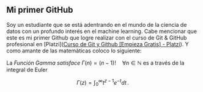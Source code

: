 ## Mi primer GitHub

Soy un estudiante que se está adentrando en el mundo de la ciencia de datos con un profundo interés en el machine learning. Cabe mencionar que este es mi primer Github que logre realizar con el curso de Git & GitHub profesional en   [Platzi]([Curso de Git y Github [Empieza Gratis] - Platzi](https://platzi.com/cursos/git-github/)). Y como amante de las matemáticas coloco lo siguiente:

La *Función Gamma satisface* $\Gamma(n) = (n-1)!\quad\forall n\in\mathbb N$ es a través de la integral de Euler

$$
\Gamma(z) = \int_0^\infty t^{z-1}e^{-t}dt\,.
$$
